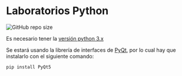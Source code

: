 # Laboratorios Python
![GitHub repo size](https://img.shields.io/github/repo-size/erianvc/laboratorios-python)

Es necesario tener la [versión python 3.x](https://www.python.org/downloads/)

Se estará usando la librería de interfaces de [PyQt](https://www.riverbankcomputing.com/software/pyqt/download5), por lo cual hay que instalarlo con el siguiente comando:

    pip install PyQt5
